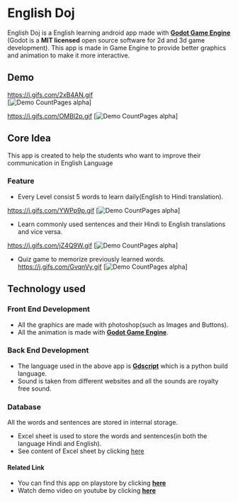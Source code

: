 # English Doj
English Doj is a English learning android app made with [**Godot Game Engine**](https://godotengine.org/)
(Godot is a **MIT licensed** open source software for 2d and 3d game development).
This app is made in Game Engine to provide better graphics and animation to make it more interactive.

##  Demo

https://j.gifs.com/2xB4AN.gif  
[![Demo CountPages alpha](https://j.gifs.com/2xB4AN.gif)] 

https://j.gifs.com/OMBl2p.gif
[![Demo CountPages alpha](https://j.gifs.com/OMBl2p.gif)] 
         
                                                       
     
                                                                                                          
                                                        
                                                      
                                                        

## Core Idea
This app is created to help the students who want to improve their communication in English Language

###    Feature
- Every Level consist 5 words to learn daily(English to Hindi translation).

https://j.gifs.com/YWPp9p.gif
[![Demo CountPages alpha](https://j.gifs.com/YWPp9p.gif)] 

- Learn commonly used sentences and their Hindi to English translations and vice versa.

https://j.gifs.com/jZ4Q9W.gif
[![Demo CountPages alpha](https://j.gifs.com/jZ4Q9W.gif)] 


- Quiz game to memorize previously learned words.
https://j.gifs.com/GvqnVy.gif
[![Demo CountPages alpha](https://j.gifs.com/GvqnVy.gif)] 

## Technology used

### Front End Development 
- All the graphics are made with photoshop(such as Images and Buttons). 
- All the animation is made with [**Godot Game Engine**](https://godotengine.org/). 

### Back End Development
- The language used in the above app is [**Gdscript**](https://docs.godotengine.org/en/stable/getting_started/scripting/gdscript/gdscript_basics.html) 
which is a python build language.
- Sound is taken from different websites and all the sounds are royalty free sound.

### Database
All the words and sentences are stored in internal storage.
- Excel sheet is used to store the words and sentences(in both the language Hindi and English).
- See content of Excel sheet by clicking [here](https://docs.google.com/spreadsheets/d/1g1qLq41PzmExC0aPwrqUqcKEQP5Uw6FICAcgsa7VXA4/edit?usp=sharing)

#### Related Link
- You can find this app on playstore by clicking [**here**](https://play.google.com/store/apps/details?id=org.studyquiz.learnenglish)
- Watch demo video on youtube by clicking [**here**](https://youtu.be/qtevjRbByTo)
